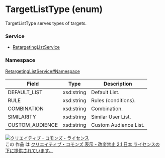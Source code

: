 # TargetListType (enum)
TargetListType serves types of targets.
### Service
+ [RetargetingListService](../../services/RetargetingListService.md)

### Namespace
[RetargetingListService#Namespace](../../services/RetargetingListService.md#namespace)


| Field | Type | Description | 
|---|---|---|
| DEFAULT_LIST | xsd:string | Default List. |
| RULE| xsd:string | Rules (conditions). |
| COMBINATION | xsd:string | Combination. |
| SIMILARITY | xsd:string | Similar User List. |
| CUSTOM_AUDIENCE	| xsd:string | Custom Audience List. |

<a rel="license" href="http://creativecommons.org/licenses/by-nd/2.1/jp/"><img alt="クリエイティブ・コモンズ・ライセンス" style="border-width:0" src="https://i.creativecommons.org/l/by-nd/2.1/jp/88x31.png" /></a><br />この 作品 は <a rel="license" href="http://creativecommons.org/licenses/by-nd/2.1/jp/">クリエイティブ・コモンズ 表示 - 改変禁止 2.1 日本 ライセンスの下に提供されています。</a>
